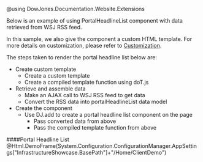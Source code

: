 ﻿@using DowJones.Documentation.Website.Extensions

Below is an example of using PortalHeadlineList component with data retrieved from WSJ RSS feed.

In this sample, we also give the component a custom HTML template. For more details on customization, please refer to [Customization](../Components/Customization).

The steps taken to render the portal headline list below are:

* Create custom template
	* Create a custom template
	* Create a compiled template function using doT.js
* Retrieve and assemble data
	* Make an AJAX call to WSJ RSS feed to get data
	* Convert the RSS data into portalHeadlineList data model
* Create the component
	* Use DJ.add to create a portal headline list component on the page
		* Pass converted data from above
		* Pass the compiled template function from above

####Portal Headline List
@Html.DemoFrame(System.Configuration.ConfigurationManager.AppSettings["InfrastructureShowcase.BasePath"]+"/Home/ClientDemo")
